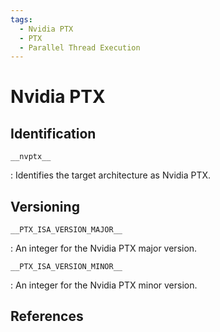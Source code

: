 ```yaml
---
tags:
  - Nvidia PTX
  - PTX
  - Parallel Thread Execution
---
```

# Nvidia PTX

## Identification

`__nvptx__`

: Identifies the target architecture as Nvidia PTX.

## Versioning

`__PTX_ISA_VERSION_MAJOR__`

: An integer for the Nvidia PTX major version.

`__PTX_ISA_VERSION_MINOR__`

: An integer for the Nvidia PTX minor version.

## References

<!---
<gcc/config/nvptx/nvptx-c.cc>
void
nvptx_cpu_cpp_builtins (void)
{
  cpp_assert (parse_in, "machine=nvptx");
  cpp_assert (parse_in, "cpu=nvptx");
  cpp_define (parse_in, "__nvptx__");
  if (TARGET_SOFT_STACK)
    cpp_define (parse_in, "__nvptx_softstack__");
  if (TARGET_UNIFORM_SIMT)
    cpp_define (parse_in,"__nvptx_unisimt__");

  const char *ptx_sm = NULL;
#define NVPTX_SM(XX, SEP) \
  {						\
    if (TARGET_SM ## XX)			\
      ptx_sm = "__PTX_SM__=" #XX "0"; \
  }
#include "nvptx-sm.def"
#undef NVPTX_SM
  cpp_define (parse_in, ptx_sm);

  {
    unsigned major
      = ptx_version_to_number ((ptx_version)ptx_version_option, true);
    unsigned minor
      = ptx_version_to_number ((ptx_version)ptx_version_option, false);
    cpp_define_formatted (parse_in, "__PTX_ISA_VERSION_MAJOR__=%u", major);
    cpp_define_formatted (parse_in, "__PTX_ISA_VERSION_MINOR__=%u", minor);
  }
}
--->